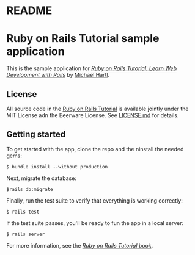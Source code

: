 # README

# Ruby on Rails Tutorial sample application

This is the sample application for
[*Ruby on Rails Tutorial: Learn Web Development with Rails*](http:www.railstutorial.org/) by [Michael Hartl](http://www.michaelhartl.com/).

## License

All source code in the [Ruby on Rails Tutorial](http://railstutorial.org) is available jointly under the MIT License adn the Beerware License. See [LICENSE.md](LICENSE.md) for details.

## Getting started

To get started with the app, clone the repo and the ninstall the needed gems:

```
$ bundle install --without production
```

Next, migrate the database:

```
$rails db:migrate
```
Finally, run the test suite to verify that everything is working correctly:
```
$ rails test
```
If the test suite passes, you'll be ready to fun the app in a local server:

```
$ rails server
```
For more information, see the [*Ruby on Rails Tutorial* book](http://www.railstutorial.org/book).
